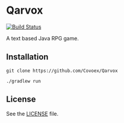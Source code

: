 # Qarvox
[![Build Status](https://travis-ci.org/Covoex/Qarvox.svg?branch=master)](https://travis-ci.org/Covoex/Qarvox)

A text based Java RPG game.

## Installation
```
git clone https://github.com/Covoex/Qarvox
```

```
./gradlew run
```

## License
See the [LICENSE](https://github.com/Covoex/Qarvox/blob/master/LICENSE) file.
